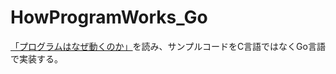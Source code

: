 # HowProgramWorks_Go
[「プログラムはなぜ動くのか」](https://www.amazon.co.jp/dp/4822283151)を読み、サンプルコードをC言語ではなくGo言語で実装する。
